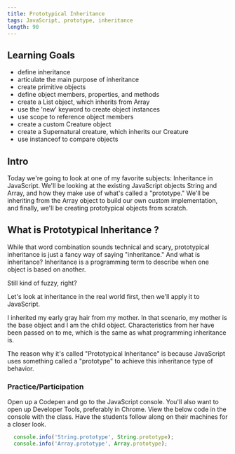```yaml
---
title: Prototypical Inheritance
tags: JavaScript, prototype, inheritance
length: 90
---
```


## Learning Goals

* define inheritance
* articulate the main purpose of inheritance
* create primitive objects
* define object members, properties, and methods
* create a List object, which inherits from Array
* use the 'new' keyword to create object instances
* use scope to reference object members
* create a custom Creature object
* create a Supernatural creature, which inherits our Creature
* use instanceof to compare objects

## Intro

Today we're going to look at one of my favorite subjects: Inheritance in JavaScript. We'll be looking at the existing JavaScript objects String and Array, and how they make use of what's called a "prototype." We'll be inheriting from the Array object to build our own custom implementation, and finally, we'll be creating prototypical objects from scratch.

## What is Prototypical Inheritance ?

While that word combination sounds technical and scary, prototypical inheritance is just a fancy way of saying "inheritance." And what is inheritance? Inheritance is a programming term to describe when one object is based on another.

Still kind of fuzzy, right? 

Let's look at inheritance in the real world first, then we'll apply it to JavaScript.

I inherited my early gray hair from my mother. In that scenario, my mother is the base object and I am the child object. Characteristics from her have been passed on to me, which is the same as what programming inheritance is.

The reason why it's called "Prototypical Inheritance" is because JavaScript uses something called a "prototype" to achieve this inheritance type of behavior.

### Practice/Participation

Open up a Codepen and go to the JavaScript console. You'll also want to open up Developer Tools, preferably in Chrome. View the below code in the console with the class. Have the students follow along on their machines for a closer look.

```javascript
  console.info('String.prototype', String.prototype);
  console.info('Array.prototype', Array.prototype);
```





